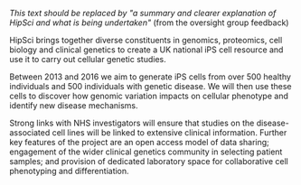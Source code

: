 
*This text should be replaced by "a summary and clearer explanation of HipSci
and what is being undertaken"* (from the oversight group feedback)

HipSci brings  together diverse constituents in genomics, proteomics, cell
biology and clinical genetics to create a UK national iPS cell resource and use
it to carry out cellular genetic studies.

Between 2013 and 2016 we aim to generate iPS cells from over 500  healthy
individuals and 500 individuals with genetic disease. We will then use these
cells to discover how genomic variation impacts on cellular phenotype and
identify new disease mechanisms.

Strong links with NHS investigators will ensure that studies on the
disease-associated cell lines will be linked to extensive clinical information.
Further key features of the project are an open access model of data sharing;
engagement of the wider clinical genetics community in selecting patient
samples; and provision of dedicated laboratory space for collaborative cell
phenotyping and differentiation.

